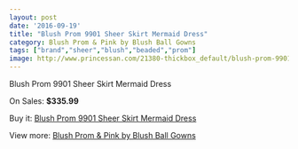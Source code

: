 ```yaml
---
layout: post
date: '2016-09-19'
title: "Blush Prom 9901 Sheer Skirt Mermaid Dress"
category: Blush Prom & Pink by Blush Ball Gowns
tags: ["brand","sheer","blush","beaded","prom"]
image: http://www.princessan.com/21380-thickbox_default/blush-prom-9901-sheer-skirt-mermaid-dress.jpg
---
```

Blush Prom 9901 Sheer Skirt Mermaid Dress

On Sales: **$335.99**
<a href="https://www.princessan.com/en/9653-blush-prom-9901-sheer-skirt-mermaid-dress.html"><amp-img layout="responsive" width="600" height="600" src="//www.princessan.com/21380-thickbox_default/blush-prom-9901-sheer-skirt-mermaid-dress.jpg" alt="Blush Prom 9901 Sheer Skirt Mermaid Dress 0" /></a>
<a href="https://www.princessan.com/en/9653-blush-prom-9901-sheer-skirt-mermaid-dress.html"><amp-img layout="responsive" width="600" height="600" src="//www.princessan.com/21381-thickbox_default/blush-prom-9901-sheer-skirt-mermaid-dress.jpg" alt="Blush Prom 9901 Sheer Skirt Mermaid Dress 1" /></a>

Buy it: [Blush Prom 9901 Sheer Skirt Mermaid Dress](https://www.princessan.com/en/9653-blush-prom-9901-sheer-skirt-mermaid-dress.html "Blush Prom 9901 Sheer Skirt Mermaid Dress")

View more: [Blush Prom & Pink by Blush Ball Gowns](https://www.princessan.com/en/78- "Blush Prom & Pink by Blush Ball Gowns")